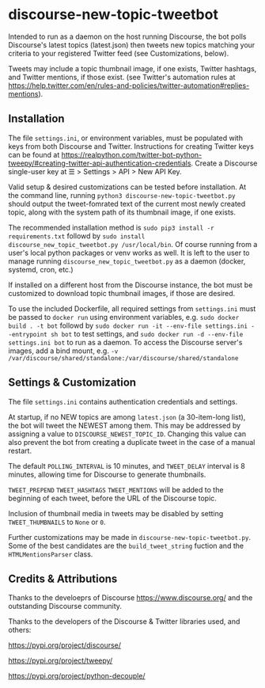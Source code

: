 # discourse-new-topic-tweetbot

Intended to run as a daemon on the host running Discourse, the bot
polls Discourse's latest topics (latest.json) then tweets new topics matching
your criteria to your registered Twitter feed (see Customizations, below). 

Tweets may include a topic thumbnail image, if one exists, Twitter hashtags,
and Twitter mentions, if those exist. 
(see Twitter's automation rules at https://help.twitter.com/en/rules-and-policies/twitter-automation#replies-mentions).

## Installation

The file `settings.ini`, or environment variables,  must be populated with
keys from both Discourse and Twitter. Instructions for creating Twitter keys
can be found at
https://realpython.com/twitter-bot-python-tweepy/#creating-twitter-api-authentication-credentials.
Create a Discourse single-user key at ☰ > Settings > API > New API Key.

Valid setup & desired customizations can be tested before installation. 
At the command line, running `python3 discourse-new-topic-tweetbot.py` should
output the tweet-fomrated text of the current most newly created topic, along with
the system path of its thumbnail image, if one exists.

The recommended installation method is `sudo pip3 install -r requirements.txt`
followd by `sudo install discourse_new_topic_tweetbot.py /usr/local/bin`. 
Of course running from a user's local python packages or venv works as well.
It is left to the user to manage running `discourse_new_topic_tweetbot.py`
as a daemon (docker, systemd, cron, etc.)

If installed on a different host from the Discourse instance, the bot must be
customized to download topic thumbnail images, if those are desired.

To use the included Dockerfile, all required settings from `settings.ini` 
must be passed to `docker run` using environment variables, e.g. 
`sudo docker build . -t bot`
followd by
`sudo docker run -it --env-file settings.ini --entrypoint sh bot`
to test settings, and 
`sudo docker run -d --env-file settings.ini bot` to run as a daemon. To access
the Discourse server's images, add a bind mount, e.g. 
`-v /var/discourse/shared/standalone:/var/discourse/shared/standalone`

## Settings & Customization

The file `settings.ini` contains authentication credentials and settings.

At startup, if no NEW topics are among `latest.json` (a 30-item-long list), the
bot will tweet the NEWEST among them. This may be addressed by assigning a
value to `DISCOURSE_NEWEST_TOPIC_ID`. Changing this value can also prevent the
bot from creating a duplicate tweet in the case of a manual restart.

The default `POLLING_INTERVAL` is 10 minutes, and `TWEET_DELAY` interval is 8
minutes, allowing time for Discourse to generate thumbnails.

`TWEET_PREPEND` `TWEET_HASHTAGS` `TWEET_MENTIONS` will be added to the beginning
of each tweet, before the URL of the Discourse topic.

Inclusion of thumbnail media in tweets may be disabled by setting 
`TWEET_THUMBNAILS` to `None` or `0`.

Further customizations may be made in `discourse-new-topic-tweetbot.py`. Some
of the best candidates are the `build_tweet_string` fuction and the 
`HTMLMentionsParser` class.

## Credits & Attributions

Thanks to the develoeprs of Discourse https://www.discourse.org/ and the 
outstanding Discourse community. 

Thanks to the developers of the Discourse & Twitter libraries used, and others:

https://pypi.org/project/discourse/

https://pypi.org/project/tweepy/

https://pypi.org/project/python-decouple/ 

